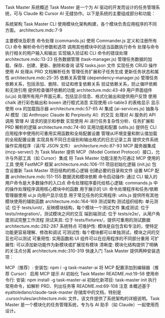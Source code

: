 Task Master 系统概述
Task Master 是一个为 AI 驱动的开发而设计的任务管理系统，可与 Claude 和 Cursor AI 无缝协作。以下是系统的主要组成部分和功能：

系统架构
Task Master CLI 使用模块化架构构建，各个模块负责应用程序的不同方面。 architecture.mdc:7-9

主要模块及职责
命令处理 (commands.js)
使用 Commander.js 定义和注册所有 CLI 命令
解析命令行参数和选项
调用其他模块中的适当函数执行命令
处理与命令执行相关的用户输入和输出
实现输入验证和 CLI 命令的错误处理 architecture.mdc:13-23
任务数据管理 (task-manager.js)
管理任务数据的加载、保存、创建、更新、删除和查询
读写 tasks.json 文件
实现任务 CRUD 操作
使用 AI 处理从 PRD 文档解析任务
管理任务扩展和子任务生成
更新任务状态和属性 architecture.mdc:25-35
依赖关系管理 (dependency-manager.js)
管理任务依赖关系，包括添加、删除、验证和修复依赖关系
验证依赖关系，防止循环依赖和无效引用
提供检查循环依赖的功能 architecture.mdc:43-49
用户界面组件 (ui.js)
处理所有用户界面元素，包括显示信息、格式化输出和提供用户反馈
使用 chalk 进行彩色输出和 boxen 进行框式消息
实现使用 cli-table3 的表格显示
显示使用 ora 的加载指示器 architecture.mdc:57-65
AI 集成 (ai-services.js)
抽象与 AI 模型（如 Anthropic Claude 和 Perplexity AI）的交互
处理对 AI 服务的 API 调用
管理 AI 请求的提示和参数
实现使用 AI 进行任务复杂性分析、任务扩展和 PRD 解析的逻辑 architecture.mdc:74-80
实用功能和配置 (utils.js)
提供在 CLI 应用程序中使用的可重用实用函数和全局配置设置
管理从环境变量和默认值加载的全局配置设置
实现具有不同日志级别和输出格式的日志记录工具
提供文件系统操作实用程序（读/写 JSON 文件） architecture.mdc:87-93
MCP 服务器集成 (mcp-server/)
为 Task Master 提供 MCP（Model Context Protocol）接口，允许与外部工具（如 Cursor）集成
将 Task Master 功能注册为可通过 MCP 使用的工具
使用 FastMCP 框架 architecture.mdc:106-111
项目初始化逻辑 (init.js)
包含设置新 Task Master 项目结构的核心逻辑
创建必要的目录和文件
设置 MCP 配置 architecture.mdc:151-155
数据流和模块依赖
命令启动操作: 通过 CLI 输入的用户命令是大多数操作的入口点
命令处理程序委托给核心逻辑: commands.js 中的操作处理程序调用核心模块中的函数
用于展示的 UI: 命令处理程序和任务/依赖管理器使用 ui.js 向用户显示信息
用于常见任务的实用程序: utils.js 提供所有其他模块使用的辅助函数 architecture.mdc:164-169
测试架构
测试组织结构:
单元测试: 位于 tests/unit/，反映模块结构，每个模块一个测试文件
集成测试: 位于 tests/integration/，测试模块之间的交互
端到端测试: 位于 tests/e2e/，从用户角度测试完整工作流程
测试夹具: 位于 tests/fixtures/，提供可重用的测试数据 architecture.mdc:282-287
系统特点
可维护性: 模块是自包含和专注的，使特定功能更容易理解、修改和调试
可测试性: 每个模块都可以单独测试，模块之间的交互也可以测试
可重用性: 实用函数和 UI 组件可以在应用程序的不同部分重用
可扩展性: 可以添加新功能作为新模块或扩展现有模块
清晰度: 模块化结构提供了明确的关注点分离 architecture.mdc:310-319
快速入门
Task Master 提供两种安装选项：

MCP（推荐）:
安装包: npm i -g task-master-ai
将 MCP 配置添加到编辑器（推荐 Cursor）
启用 MCP
提示 AI 初始化 Task Master README.md:19-58
使用命令行:
安装: npm install -g task-master-ai
初始化新项目: task-master init
执行常用命令，如解析 PRD、列出任务等 README.md:69-108
注意
本概述基于 eyaltoledano/claude-task-master 存储库中的文档，特别是 .cursor/rules/architecture.mdc 文件，该文件提供了系统架构的详细说明。Task Master 是一个模块化的任务管理系统，专为与 AI 助手（如 Claude）一起使用而设计。